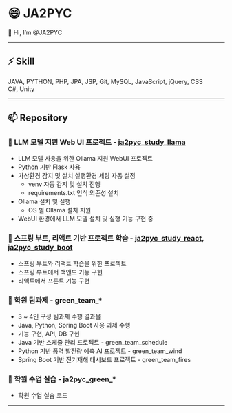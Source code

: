 # 😄 JA2PYC
👋 Hi, I’m @JA2PYC

*****
   
   
## ⚡ Skill
JAVA, PYTHON, PHP, JPA, JSP, Git, MySQL, JavaScript, jQuery, CSS   
C#, Unity   

*****

   
## 📫 Repository

### 🦙 LLM 모델 지원 Web UI 프로젝트 - [ja2pyc_study_llama](https://github.com/JA2PYC/ja2pyc_study_llama)
- LLM 모델 사용을 위한 Ollama 지원 WebUI 프로젝트
- Python 기반 Flask 사용
- 가상환경 감지 및 설치 실행환경 세팅 자동 설정
  - venv 자동 감지 및 설치 진행
  - requirements.txt 인식 의존성 설치
- Ollama 설치 및 실행
  - OS 별 Ollama 설치 지원
- WebUI 환경에서 LLM 모델 설치 및 실행 기능 구현 중


### 👀 스프링 부트, 리액트 기반 프로젝트 학습  - [ja2pyc_study_react](https://github.com/JA2PYC/ja2pyc_study_react), [ja2pyc_study_boot](https://github.com/JA2PYC/ja2pyc_study_boot)
- 스프링 부트와 리액트 학습을 위한 프로젝트
- 스프링 부트에서 백앤드 기능 구현
- 리액트에서 프론트 기능 구현
   
   
   
### 🌱 학원 팀과제 - green_team_*
- 3 ~ 4인 구성 팀과제 수행 결과물
- Java, Python, Spring Boot 사용 과제 수행
- 기능 구현, API, DB 구현
- Java 기반 스케쥴 관리 프로젝트 - green_team_schedule
- Python 기반 풍력 발전량 예측 AI 프로젝트 - green_team_wind
- Spring Boot 기반 전기재해 대시보드 프로젝트 - green_team_fires   

   
### 💞️ 학원 수업 실습 - ja2pyc_green_*
- 학원 수업 실습 코드

******

<!---
JA2PYC/JA2PYC is a ✨ special ✨ repository because its `README.md` (this file) appears on your GitHub profile.
You can click the Preview link to take a look at your changes.
--->

